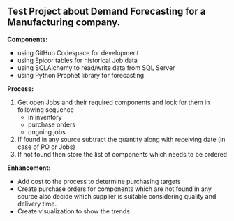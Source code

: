 <h2>Test Project about Demand Forecasting for a Manufacturing company.</h2>

<b>Components:</b>
- using GitHub Codespace for development
- using Epicor tables for historical Job data
- using SQLAlchemy to read/write data from SQL Server
- using Python Prophet library for forecasting

<b>Process:</b>
1. Get open Jobs and their required components and look for them in following sequence
    - in inventory
    - purchase orders
    - ongoing jobs
2. If found in any source subtract the quantity along with receiving date (in case of PO or Jobs)
3. If not found then store the list of components which needs to be ordered

<b>Enhancement:</b></br>
- Add cost to the process to determine purchasing targets
- Create purchase orders for components which are not found in any source also decide which supplier is suitable considering quality and delivery time.
- Create visualization to show the trends

